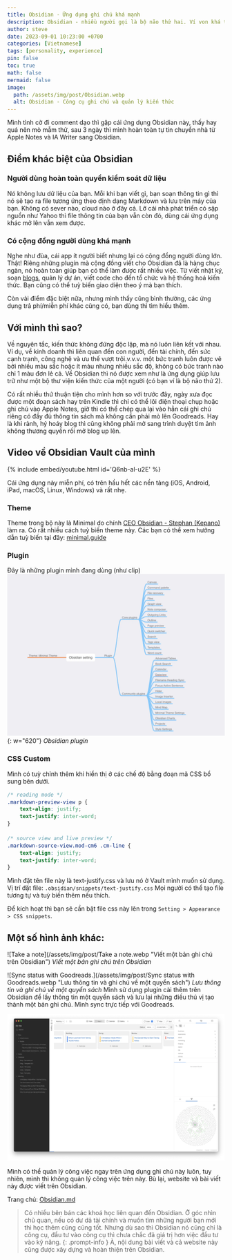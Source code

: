 ```yaml
---
title: Obsidian - Ứng dụng ghi chú khá mạnh
description: Obsidian - nhiều người gọi là bộ não thứ hai. Ví von khá thú vị, nhưng đúng là một công cụ rất mạnh.
author: steve
date: 2023-09-01 10:23:00 +0700
categories: [Vietnamese]
tags: [personality, experience] 
pin: false
toc: true
math: false
mermaid: false
image:
  path: /assets/img/post/Obsidian.webp
  alt: Obsidian - Công cụ ghi chú và quản lý kiến thức
---
```


Mình tình cờ đi comment dạo thì gặp cái ứng dụng Obsidian này, thấy hay quá nên mò mẫm thử, sau 3 ngày thì mình hoàn toàn tự tin chuyển nhà từ Apple Notes và IA Writer sang Obsidian.

## Điểm khác biệt của Obsidian
### Người dùng hoàn toàn quyền kiểm soát dữ liệu
Nó không lưu dữ liệu của bạn. Mỗi khi bạn viết gì, bạn soạn thông tin gì thì nó sẽ tạo ra file tương ứng theo định dạng Markdown và lưu trên máy của bạn. Không có sever nào, cloud nào ở đây cả. Lỡ cái nhà phát triển có sập nguồn như Yahoo thì file thông tin của bạn vẫn còn đó, dùng cái ứng dụng khác mở lên vẫn xem được.

### Có cộng đồng người dùng khá mạnh

Nghe như đùa, cái app ít người biết nhưng lại có cộng đồng người dùng lớn. Thật! Riêng những plugin mà cộng đồng viết cho Obsidian đã là hàng chục ngàn, nó hoàn toàn giúp bạn có thể làm được rất nhiều việc. Từ viết nhật ký, soạn [blogs](https://stevehoang.com/), quản lý dự án, viết code cho đến tổ chức và hệ thống hoá kiến thức. Bạn cũng có thể tuỳ biến giao diện theo ý mà bạn thích.

Còn vài điểm đặc biệt nữa, nhưng mình thấy cũng bình thường, các ứng dụng trả phí/miễn phí khác cũng có, bạn dùng thì tìm hiểu thêm.

## Với mình thì sao?
Về nguyên tắc, kiến thức không đứng độc lập, mà nó luôn liên kết với nhau. Ví dụ, về kinh doanh thì liên quan đến con người, đến tài chính, đến sức cạnh tranh, công nghệ và ưu thế vượt trội.v.v.v. một bức tranh luôn được vẽ bởi nhiều màu sắc hoặc ít màu nhưng nhiều sắc độ, không có bức tranh nào chỉ 1 màu đơn lẻ cả. Về Obsidian thì nó được xem như là ứng dụng giúp lưu trữ như một bộ thư viện kiến thức của một người (có bạn ví là bộ não thứ 2).

Có rất nhiều thứ thuận tiện cho mình hơn so với trước đây, ngày xưa đọc được một đoạn sách hay trên Kindle thì chỉ có thể lôi điện thoại chụp hoặc ghi chú vào Apple Notes, giờ thì có thể chép qua lại vào hẳn cái ghi chú riêng có đầy đủ thông tin sách mà không cần phải mò lên Goodreads. Hay là khi rảnh, hý hoáy blog thì cũng không phải mở sang trình duyệt tìm ảnh không thương quyền rồi mở blog up lên.

## Video về Obsidian Vault của mình

{% include embed/youtube.html id='Q6nb-al-u2E' %}

Cái ứng dụng này miễn phí, có trên hầu hết các nền tảng (iOS, Android, iPad, macOS, Linux, Windows) và rất nhẹ.  
### Theme
Theme trong bộ này là Minimal do chính [CEO Obsidian - Stephan (Kepano)](https://stephango.com/) làm ra. Có rất nhiều cách tuỳ biến theme này. Các bạn có thể xem hướng dẫn tuỳ biến tại đây: [minimal.guide](https://minimal.guide)

### Plugin
Đây là những plugin mình đang dùng (như clip)
![Mind map Obsidian setting](/assets/img/post/Mindmapping.webp "Obsidian plugin"){: w="620"}
_Obsidian plugin_

### CSS Custom
Mình có tuỳ chỉnh thêm khi hiển thị ở các chế độ bằng đoạn mã CSS bổ sung bên dưới.

```css
/* reading mode */
.markdown-preview-view p {
	text-align: justify;
	text-justify: inter-word;	
}

/* source view and live preview */
.markdown-source-view.mod-cm6 .cm-line {
	text-align: justify;
	text-justify: inter-word;	
}
```

Mình đặt tên file này là text-justify.css và lưu nó ở Vault mình muốn sử dụng. Vị trí đặt file: `.obsidian/snippets/text-justify.css` Mọi người có thể tạo file tương tự và tuỳ biến thêm nếu thích.

Để kích hoạt thì bạn sẽ cần bật file css này lên trong `Setting > Appearance > CSS snippets`.

## Một số hình ảnh khác:

![Take a note](/assets/img/post/Take a note.webp "Viết một bản ghi chú trên Obsidian")
_Viết một bản ghi chú trên Obsidian_

![Sync status with Goodreads.](/assets/img/post/Sync status with Goodreads.webp "Lưu thông tin và ghi chú về một quyển sách")
_Lưu thông tin và ghi chú về một quyển sách_
Mình sử dụng plugin cài thêm trên Obsidian để lấy thông tin một quyển sách và lưu lại những điều thú vị tạo thành một bản ghi chú. Mình sync trực tiếp với Goodreads.

![Mình có thể quản lý công việc ngay trên ứng dụng ghi chú này luôn.](/assets/img/post/Planning.webp "Obsidian - ứng dụng ghi chú ngon nhất hiện tại cho phép toàn quyền kiểm soát dữ liệu 4")

Mình có thể quản lý công việc ngay trên ứng dụng ghi chú này luôn, tuy nhiên, mình thì không quản lý công việc trên này. Bù lại, website và bài viết này được viết trên Obsidian.

Trang chủ: [Obsidian.md](https://obsidian.md/)

> Có nhiều bên bán các khoá học liên quan đến Obsidian. Ở góc nhìn chủ quan, nếu có dư dả tài chính và muốn tìm những người bạn mới thì học thêm cũng cũng tốt. Nhưng dù sao thì Obsidian nó cũng chỉ là công cụ, đầu tư vào công cụ thì chưa chắc đã giá trị hơn việc đầu tư vào kỹ năng.
{: .prompt-info }
À, nội dung bài viết và cả website này cũng được xây dựng và hoàn thiện trên Obsidian.